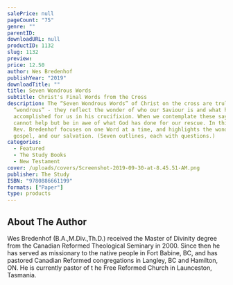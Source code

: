 ```yaml
---
salePrice: null
pageCount: "75"
genre: ""
parentID: 
downloadURL: null
productID: 1132
slug: 1132
preview: 
price: 12.50
author: Wes Bredenhof
publishYear: "2019"
downloadTitle: ""
title: Seven Wondrous Words
subtitle: Christ's Final Words from the Cross
description: The “Seven Wondrous Words” of Christ on the cross are truly
  “wondrous” - they reflect the wonder of who our Saviour is and what he has
  accomplished for us in his crucifixion. When we contemplate these sayings, we
  cannot help but be in awe of what God has done for our rescue. In this book,
  Rev. Bredenhof focuses on one Word at a time, and highlights the wonder of the
  gospel, and our salvation. (Seven outlines, each with questions.)
categories:
  - Featured
  - The Study Books
  - New Testament
cover: /uploads/covers/Screenshot-2019-09-30-at-8.45.51-AM.png
publisher: The Study
ISBN: "9780886661199"
formats: ["Paper"]
type: products
---
```


## About The Author

Wes Bredenhof (B.A.,M.Div.,Th.D.) received the Master of Divinity degree from the Canadian Reformed Theological Seminary in 2000. Since then he has served as missionary to the native people in Fort Babine, BC, and has pastored Canadian Reformed congregations in Langley, BC and Hamilton, ON. He is currently pastor of t he Free Reformed Church in Launceston, Tasmania.